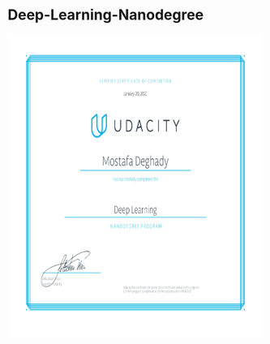 # Deep-Learning-Nanodegree
<p align="center">
  <img width="779" height="600" src="certificate.png">
</p>
